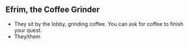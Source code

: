 ## Efrim, the Coffee Grinder

- They sit by the lobby, grinding coffee. You can ask for coffee to finish your quest.
- They/them